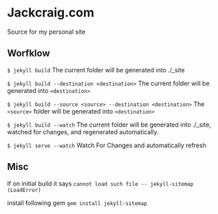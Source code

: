 # Jackcraig.com

Source for my personal site

## Worfklow

`$ jekyll build`
The current folder will be generated into ./_site

`$ jekyll build --destination <destination>`
The current folder will be generated into `<destination>`

`$ jekyll build --source <source> --destination <destination>`
The `<source>` folder will be generated into `<destination>`

`$ jekyll build --watch`
The current folder will be generated into ./_site, watched for changes, and regenerated automatically.

`$ jekyll serve --watch`
Watch For Changes and automatically refresh

## Misc

If on initial build it says 
`cannot load such file -- jekyll-sitemap (LoadError)`

install following gem 
`gem install jekyll-sitemap`
